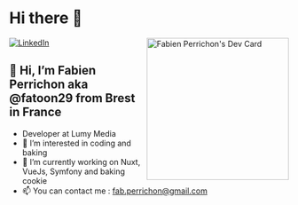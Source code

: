# Hi there 👋

<div align="left">
 
  <a href="https://www.linkedin.com/in/fab-perrichon/">
    <img
      src="https://img.shields.io/badge/LinkedIn-0077B5?style=for-the-badge&logo=linkedin&logoColor=white"
      alt="LinkedIn"
    />
  </a>

  <a href="https://app.daily.dev/fatoon">
    <img
      width="256"
      align="right"
      src="https://api.daily.dev/devcards/c00f659663354e7a8436a37c5d279372.png?r=kio" width="400" alt="Fabien Perrichon's Dev Card"
     />
  </a>
</div>

## 👋 Hi, I’m Fabien Perrichon aka @fatoon29 from Brest in France

- Developer at Lumy Media
- 👀 I’m interested in coding and baking
- 🌱 I’m currently working on Nuxt, VueJs, Symfony and baking cookie
- 📫 You can contact me : fab.perrichon@gmail.com
